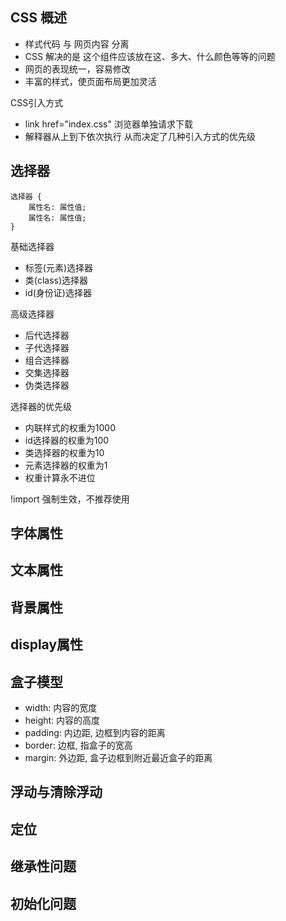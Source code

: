 
## CSS 概述

- 样式代码 与 网页内容 分离
- CSS 解决的是 这个组件应该放在这、多大、什么颜色等等的问题
- 网页的表现统一，容易修改
- 丰富的样式，使页面布局更加灵活


CSS引入方式
- link href="index.css" 浏览器单独请求下载
- 解释器从上到下依次执行 从而决定了几种引入方式的优先级


## 选择器

```
选择器 {
    属性名: 属性值;
    属性名: 属性值;
}
```

基础选择器
- 标签(元素)选择器
- 类(class)选择器
- id(身份证)选择器

高级选择器
- 后代选择器
- 子代选择器
- 组合选择器
- 交集选择器
- 伪类选择器

选择器的优先级
- 内联样式的权重为1000
- id选择器的权重为100
- 类选择器的权重为10
- 元素选择器的权重为1
- 权重计算永不进位

!import 强制生效，不推荐使用

## 字体属性


## 文本属性

## 背景属性

## display属性

## 盒子模型

- width: 内容的宽度
- height: 内容的高度
- padding: 内边距, 边框到内容的距离
- border: 边框, 指盒子的宽高
- margin: 外边距, 盒子边框到附近最近盒子的距离



## 浮动与清除浮动

## 定位

## 继承性问题

## 初始化问题